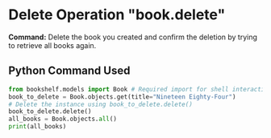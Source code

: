# Delete Operation "book.delete"

**Command:** Delete the book you created and confirm the deletion by trying to retrieve all books again.

## Python Command Used
```python
from bookshelf.models import Book # Required import for shell interaction
book_to_delete = Book.objects.get(title="Nineteen Eighty-Four")
# Delete the instance using book_to_delete.delete()
book_to_delete.delete() 
all_books = Book.objects.all()
print(all_books)


